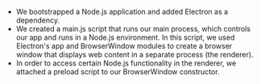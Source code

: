 - We bootstrapped a Node.js application and added Electron as a dependency.
- We created a main.js script that runs our main process, which controls our app and runs in a Node.js environment. In this script, we used Electron's app and BrowserWindow modules to create a browser window that displays web content in a separate process (the renderer).
- In order to access certain Node.js functionality in the renderer, we attached a preload script to our BrowserWindow constructor.
